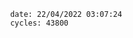 

                date: 22/04/2022 03:07:24
                cycles: 43800

                         